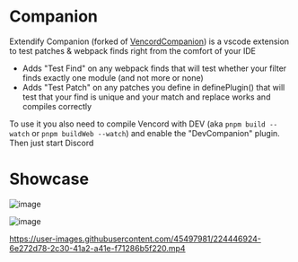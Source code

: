 # Companion

Extendify Companion (forked of [VencordCompanion](https://github.com/Vencord/Companion)) is a vscode extension to test patches & webpack finds right from the comfort of your IDE

- Adds "Test Find" on any webpack finds that will test whether your filter finds exactly one module (and not more or none)
- Adds "Test Patch" on any patches you define in definePlugin() that will test that your find is unique and your match and replace works and compiles correctly

To use it you also need to compile Vencord with DEV (aka `pnpm build --watch` or `pnpm buildWeb --watch`) and enable the "DevCompanion" plugin. Then just start Discord

# Showcase

![image](https://user-images.githubusercontent.com/45497981/224365555-60e968a1-d2d0-4aee-b29b-e5714273682c.png)

![image](https://user-images.githubusercontent.com/45497981/224377149-b1569eac-9411-4f55-849a-950ba5b06f37.png)

https://user-images.githubusercontent.com/45497981/224446924-6e272d78-2c30-41a2-a41e-f71286b5f220.mp4
